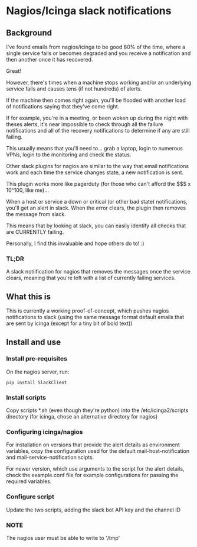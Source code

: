 # Nagios/Icinga slack notifications

## Background

I've found emails from nagios/icinga to be good 80% of the time, where a single service fails or becomes degraded and you receive a notification and then another once it has recovered.

Great!


However, there's times when a machine stops working and/or an underlying service fails and causes tens (if not hundreds) of alerts.

If the machine then comes right again, you'll be flooded with another load of notifications saying that they've come right.

If for example, you're in a meeting, or been woken up during the night with theses alerts, it's near impossible to check through all the failure notifications and all of the recovery notifications to determine if any are still failing.

This usually means that you'll need to... grab a laptop, login to numerous VPNs, login to the monitoring and check the status.

Other slack plugins for nagios are similar to the way that email notifications work and each time the service changes state, a new notification is sent.

This plugin works more like pagerduty (for those who can't afford the $$$ x 10^100, like me)...

When a host or service a down or critical (or other bad state) notifications, you'll get an alert in slack. When the error clears, the plugin then removes the message from slack.

This means that by looking at slack, you can easily identify all checks that are CURRENTLY failing.

Personally, I find this invaluable and hope others do to! :)

### TL;DR

A slack notiification for nagios that removes the messages once the service clears, meaning that you're left with a list of currently failing services.

## What this is

This is currently a working proof-of-concept, which pushes nagios notifications to slack (using the same message format default emails that are sent by icinga (except for a tiny bit of bold text))

## Install and use

### Install pre-requisites

On the nagios server, run:


    pip install SlackClient


### Install scripts

Copy scripts *.sh (even though they're python) into the /etc/icinga2/scripts directory (for icinga, chose an alternative directory for nagios)

### Configuring icinga/nagios

For installation on versions that provide the alert details as environment variables, copy the configuration used for the default mail-host-notification and mail-service-notification scipts.

For newer version, which use arguments to the script for the alert details, check the example.conf file for example configurations for passing the required variables.

### Configure script

Update the two scripts, adding the slack bot API key and the channel ID


### NOTE

The nagios user must be able to write to '/tmp'
